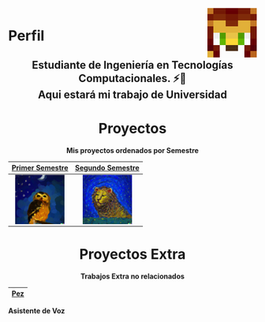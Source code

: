<img align='right' src='https://github.com/ErickinSegura/ErickinSegura/blob/master/src/iPancrema.png?raw=true' width="100px"  height='100px'> 

# <b>Perfil
<h2 align=center>Estudiante de Ingeniería en Tecnologías Computacionales. ⚡💙
<br>Aqui estará mi trabajo de Universidad<h1>

<h1 align=center><b> Proyectos </h1>
<p align=center>Mis proyectos ordenados por Semestre


| <a href="https://github.com/ErickinSegura/primer-semestre" target="_blank">**Primer Semestre**</a>|<a href="https://github.com/ErickinSegura/segundo-semestre" target="_blank">**Segundo Semestre**</a>|
|:---:|:---:|
<img align='center' src='https://github.com/ErickinSegura/ErickinSegura/blob/master/src/buho1ero.png?raw=true' width="100px"  height='100px'> |  <img align='center' src='https://github.com/ErickinSegura/ErickinSegura/blob/master/src/leon2do.png?raw=true' width="100px"  height='100px'> |  




<h1 align=center><b> Proyectos Extra </h1>
<p align=center>Trabajos Extra no relacionados

| <a href="https://github.com/ErickinSegura/asistente-pez" target="_blank">**Pez**</a>  |
| :-----: | 
Asistente de Voz
